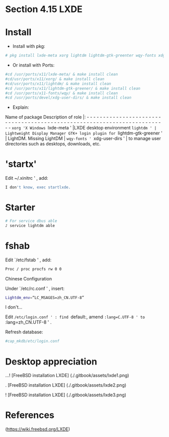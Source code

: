# Section 4.15 LXDE

# Install

- Install with pkg:

```sh '
# pkg install lxde-meta xorg lightdm lightdm-gtk-greenter wqy-fonts xdg-user-dirs
````


- Or install with Ports:

```sh '
#cd /usr/ports/x11/lxde-meta/ & make install clean
#cd/usr/ports/x11/xorg/ & make install clean
#cd/usr/ports/x11/lightdm/ & make install clean
#cd /usr/ports/x11/lightdm-gtk-greener/ & make install clean
#cd /usr/ports/x11-fonts/wqy/ & make install clean
#cd /usr/ports/devel/xdg-user-dirs/ & make install clean
````


- Explain:


Name of package Description of role
|: - - - - - - - - - - - - - - - - - - - - - - - - - - - - - - - - - - - - - - - - - - - - - - - - - - - - - - - - - - - - - - - - - - - - - - - - -
`xorg 'X Windows
`lxde-meta ' |LXDE desktop environment
`lightdm ' | Lightweight Display Manager
GTK+ login plugin for `lightdm-gtk-greener ' | LightDM. Missing LightDM |
`wqy-fonts '
`xdg-user-dirs ' | to manage user directories such as desktops, downloads, etc.


# 'startx'

Edit ~/.xinitrc ' , add:

```sh '
I don't know, exec startlxde.
````

# Starter

```sh '
# For service dbus able
♪ service lightdm able
````

# fshab

Edit `/etc/fstab ' , add:

```sh '
Proc / proc procfs rw 0 0
````

Chinese Configuration

Under `/etc/rc.conf ' , insert:

```sh '
Lightdm_env=“LC_MSAGES=zh_CN.UTF-8”
````

I don't...

Edit `/etc/login.conf ' : find `default:\, amend `:lang=C.UTF-8 ' to `:lang=zh_CN.UTF-8 ' .

Refresh database:

```sh '
#cap_mkdb/etc/login.conf
````

# Desktop appreciation

...! [FreeBSD installation LXDE] (./.gitbook/assets/lxde1.png)

. [FreeBSD installation LXDE] (./.gitbook/assets/lxde2.png)

! [FreeBSD installation LXDE] (./.gitbook/assets/lxde3.png)

# References

(https://wiki.freebsd.org/LXDE)

